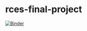 # rces-final-project

[![Binder](https://mybinder.org/badge_logo.svg)](https://mybinder.org/v2/gh/aandishah/rces-final-project.git/HEAD?labpath=ASamara_Final_Project.ipynb)